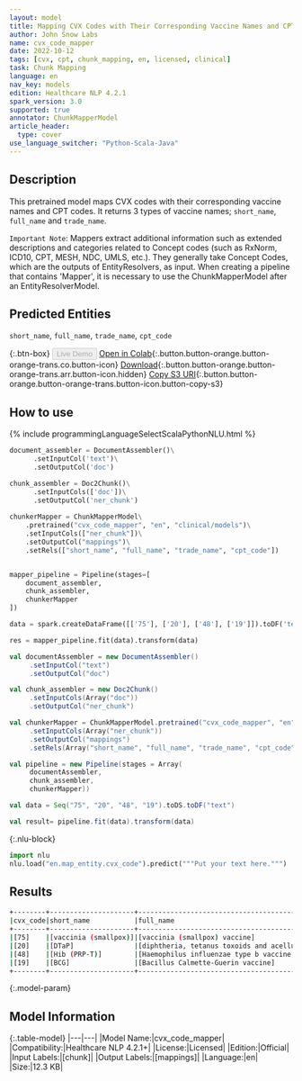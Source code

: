 ```yaml
---
layout: model
title: Mapping CVX Codes with Their Corresponding Vaccine Names and CPT Codes.
author: John Snow Labs
name: cvx_code_mapper
date: 2022-10-12
tags: [cvx, cpt, chunk_mapping, en, licensed, clinical]
task: Chunk Mapping
language: en
nav_key: models
edition: Healthcare NLP 4.2.1
spark_version: 3.0
supported: true
annotator: ChunkMapperModel
article_header:
  type: cover
use_language_switcher: "Python-Scala-Java"
---
```


## Description

This pretrained model maps CVX codes with their corresponding vaccine names and CPT codes. It returns 3 types of vaccine names; `short_name`, `full_name` and `trade_name`.

`Important Note`: Mappers extract additional information such as extended descriptions and categories related to Concept codes (such as RxNorm, ICD10, CPT, MESH, NDC, UMLS, etc.). They generally take Concept Codes, which are the outputs of EntityResolvers, as input. When creating a pipeline that contains 'Mapper', it is necessary to use the ChunkMapperModel after an EntityResolverModel.


## Predicted Entities

`short_name`, `full_name`, `trade_name`, `cpt_code`

{:.btn-box}
<button class="button button-orange" disabled>Live Demo</button>
[Open in Colab](https://colab.research.google.com/github/JohnSnowLabs/spark-nlp-workshop/blob/master/tutorials/Certification_Trainings/Healthcare/26.Chunk_Mapping.ipynb){:.button.button-orange.button-orange-trans.co.button-icon}
[Download](https://s3.amazonaws.com/auxdata.johnsnowlabs.com/clinical/models/cvx_code_mapper_en_4.2.1_3.0_1665598034618.zip){:.button.button-orange.button-orange-trans.arr.button-icon.hidden}
[Copy S3 URI](s3://auxdata.johnsnowlabs.com/clinical/models/cvx_code_mapper_en_4.2.1_3.0_1665598034618.zip){:.button.button-orange.button-orange-trans.button-icon.button-copy-s3}

## How to use



<div class="tabs-box" markdown="1">
{% include programmingLanguageSelectScalaPythonNLU.html %}

```python
document_assembler = DocumentAssembler()\
      .setInputCol('text')\
      .setOutputCol('doc')

chunk_assembler = Doc2Chunk()\
      .setInputCols(['doc'])\
      .setOutputCol('ner_chunk')
 
chunkerMapper = ChunkMapperModel\
    .pretrained("cvx_code_mapper", "en", "clinical/models")\
    .setInputCols(["ner_chunk"])\
    .setOutputCol("mappings")\
    .setRels(["short_name", "full_name", "trade_name", "cpt_code"])


mapper_pipeline = Pipeline(stages=[
    document_assembler,
    chunk_assembler,
    chunkerMapper
])

data = spark.createDataFrame([['75'], ['20'], ['48'], ['19']]).toDF('text')

res = mapper_pipeline.fit(data).transform(data)
```
```scala
val documentAssembler = new DocumentAssembler()
     .setInputCol("text")
     .setOutputCol("doc")

val chunk_assembler = new Doc2Chunk()
     .setInputCols(Array("doc"))
     .setOutputCol("ner_chunk")

val chunkerMapper = ChunkMapperModel.pretrained("cvx_code_mapper", "en","clinical/models")
     .setInputCols(Array("ner_chunk"))
     .setOutputCol("mappings")
     .setRels(Array("short_name", "full_name", "trade_name", "cpt_code"))

val pipeline = new Pipeline(stages = Array(
     documentAssembler,
     chunk_assembler,
     chunkerMapper))

val data = Seq("75", "20", "48", "19").toDS.toDF("text")

val result= pipeline.fit(data).transform(data)
```


{:.nlu-block}
```python
import nlu
nlu.load("en.map_entity.cvx_code").predict("""Put your text here.""")
```

</div>

## Results

```bash
+--------+---------------------+-------------------------------------------------------------+------------+--------+
|cvx_code|short_name           |full_name                                                    |trade_name  |cpt_code|
+--------+---------------------+-------------------------------------------------------------+------------+--------+
|[75]    |[vaccinia (smallpox)]|[vaccinia (smallpox) vaccine]                                |[DRYVAX]    |[90622] |
|[20]    |[DTaP]               |[diphtheria, tetanus toxoids and acellular pertussis vaccine]|[ACEL-IMUNE]|[90700] |
|[48]    |[Hib (PRP-T)]        |[Haemophilus influenzae type b vaccine, PRP-T conjugate]     |[ACTHIB]    |[90648] |
|[19]    |[BCG]                |[Bacillus Calmette-Guerin vaccine]                           |[MYCOBAX]   |[90585] |
+--------+---------------------+-------------------------------------------------------------+------------+--------+
```

{:.model-param}
## Model Information

{:.table-model}
|---|---|
|Model Name:|cvx_code_mapper|
|Compatibility:|Healthcare NLP 4.2.1+|
|License:|Licensed|
|Edition:|Official|
|Input Labels:|[chunk]|
|Output Labels:|[mappings]|
|Language:|en|
|Size:|12.3 KB|
